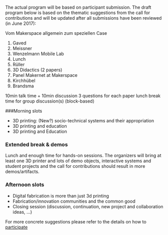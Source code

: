 The actual program will be based on participant submission. The draft program below is based on the thematic suggestions from the call for contributions and will be updated after all submissions have been reviewed (in June 2017):

Vom Makerspace allgemein zum speziellen Case
1. Gaved
2. Meissner
3. Wenzelmann Mobile Lab
4. Lunch
5. Rüller
6. 3D Didactics (2 papers)
7. Panel Makernet at Makerspace
7. Kirchhübel
8. Brandsma

10min talk time + 10min discussion
3 questions for each paper
lunch break
time for group discussion(s) (block-based) 


###Morning slots

* 3D printing: (New?) socio-technical systems and their appropriation
* 3D printing and education
* 3D printing and Education

### Extended break & demos

Lunch and enough time for hands-on sessions. The organizers will bring at least one 3D printer and lots of demo objects, interactive systems and student projects and the call for contributions should result in more demos/artifacts.


### Afternoon slots

* Digital fabrication is more than just 3d printing
* Fabrication/innovation communities and the common good
* Closing session (discussion, continuation, new project and collaboration ideas, ...)

For more concrete suggestions please refer to the details on how to [participate](/participate)
